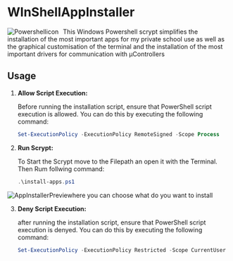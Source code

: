 # WInShellAppInstaller
<img src="https://upload.wikimedia.org/wikipedia/commons/2/2f/PowerShell_5.0_icon.png"
     alt="Powershellicon"
     style="float: left; margin-right: 10px;" />
     
This Windows Powershell scrypt simplifies the installation of the most important apps for my private school use as well as the graphical customisation of the terminal and the installation of the most important drivers for communication with µControllers  

## Usage

1. **Allow Script Execution:**
   
   Before running the installation script, ensure that PowerShell script execution is allowed. You can do this by executing the following command:

   ```powershell
   Set-ExecutionPolicy -ExecutionPolicy RemoteSigned -Scope Process

2. **Run Scrypt:**
   
   To Start the Scrypt move to the Filepath an open it with the Terminal.
   Then Rum follwing command:
    ```powershell
    .\install-apps.ps1
<img src="https://raw.githubusercontent.com/Maxgroene/WInShellAppInstaller/main/Images/installerpreview.png"
     alt="AppInstallerPreview"
     style="float: left; margin-right:;" />
     here you can choose what do you want to install

3. **Deny Script Execution:**
   
   after running the installation script, ensure that PowerShell script execution is denyed. You can do this by executing the following command:

   ```powershell
   Set-ExecutionPolicy -ExecutionPolicy Restricted -Scope CurrentUser